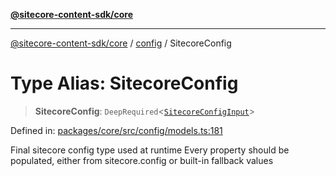 [**@sitecore-content-sdk/core**](../../README.md)

***

[@sitecore-content-sdk/core](../../README.md) / [config](../README.md) / SitecoreConfig

# Type Alias: SitecoreConfig

> **SitecoreConfig**: `DeepRequired`\<[`SitecoreConfigInput`](SitecoreConfigInput.md)\>

Defined in: [packages/core/src/config/models.ts:181](https://github.com/Sitecore/content-sdk/blob/0d1933830661df0273ddb41b92f4a0934e861521/packages/core/src/config/models.ts#L181)

Final sitecore config type used at runtime
Every property should be populated, either from sitecore.config or built-in fallback values
